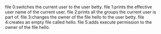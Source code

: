 file 0:switches the current user to the user betty.
file 1:prints the effective user name of the current user.
file 2:prints all the groups the current user is part of.
file 3:changes the owner of the file hello to the user betty.
file 4:creates an empty file called hello.
file 5:adds execute permission to the owner of the file hello.